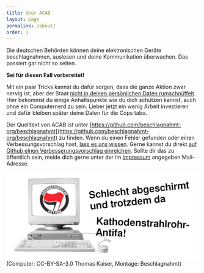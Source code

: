 ```yaml
---
title: Über ACAB
layout: page
permalink: /about/
order: 1
---
```

Die deutschen Behörden können deine elektronischen Geräte beschlagnahmen, auslesen und deine Kommunikation überwachen. Das passiert gar nicht so selten. 

**Sei für diesen Fall vorbereitet!**

Mit ein paar Tricks kannst du dafür sorgen, dass die ganze Aktion zwar nervig ist, aber der Staat [nicht in deinen persönlichen Daten rumschnüffelt](https://www.kontextwochenzeitung.de/debatte/438/linksunten-6138.html). 
Hier bekommst du einige Anhaltspunkte wie du dich schützen kannst, auch ohne ein Computernerd zu sein. Lieber jetzt ein wenig Arbeit investieren und dafür bleiben später deine Daten für die Cops tabu.

Der Quelltext von ACAB ist unter [https://github.com/beschlagnahmt-org/beschlagnahmt](https://github.com/beschlagnahmt-org/beschlagnahmt) zu finden. Wenn du einen Fehler gefunden oder einen Verbessungsvorschlag hast, [lass es uns wissen](https://github.com/beschlagnahmt-org/beschlagnahmt/issues).
Gerne kannst du direkt [auf Github einen Verbesserungsvorschlag einreichen](https://github.com/beschlagnahmt-org/beschlagnahmt/pulls).
Sollte dir das zu öffentlich sein, melde dich gerne unter der im [Impressum](/impressum) angegeben Mail-Adresse.

![](/assets/pages/crt-antifa.jpg)  
(Computer: CC-BY-SA-3.0 Thomas Kaiser, Montage: Beschlagnahmt)
